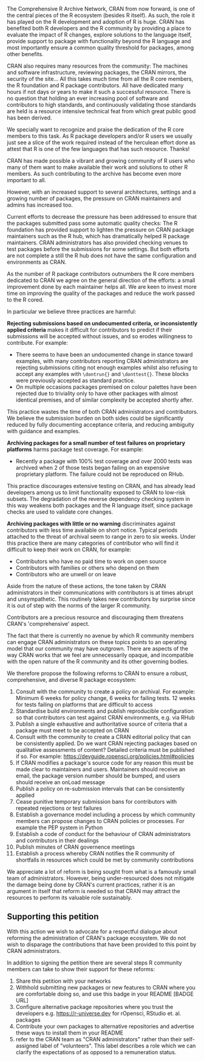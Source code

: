 The Comprehensive R Archive Network, CRAN from now forward, is one of the central pieces of the R ecosystem (besides R itself). As such, the role it has played on the R development and adoption of R is huge. CRAN has benefited both R developers and the R community by providing a place to evaluate the impact of R changes, explore solutions to the language itself, provide support to package with functionality beyond the R language and most importantly ensure a common quality threshold for packages, among other benefits.

CRAN also requires many resources from the community: The machines and software infrastructure, reviewing packages, the CRAN mirrors, the security of the site... 
All this takes much time from all the R core members, the R foundation and R package contributors. All have dedicated many hours if not days or years to make it such a successful resource. 
There is no question that holding an ever increasing pool of software and contributors to high standards, and continuously validating those standards are held is a resource intensive technical feat from which great public good has been derived.

We specially want to recognize and praise the dedication of the R core members to this task. As R package developers and/or R users we usually just see a slice of the work required instead of the herculean effort done as attest that R is one of the few languages that has such resource. Thanks!

CRAN has made possible a vibrant and growing community of R users who many of them want to make available their work and solutions to other R members. As such  contributing to the archive has become even more important to all. 

However, with an increased support to several architectures, settings and a growing number of packages, the pressure on CRAN maintainers and admins has increased too. 

Current efforts to decrease the pressure has been addressed to ensure that the packages submitted pass some automatic quality checks: The R foundation has provided support to lighten the pressure on CRAN package maintainers such as the R hub, which has dramatically helped R package maintainers. CRAN administrators has also provided checking venues to test packages before the submissions for some settings. But both efforts are not complete a still the R hub does not have the same configuration and environments as CRAN. 

As the number of R package contributors outnumbers the R core members dedicated to CRAN we agree on the general direction of the efforts: a small improvement done by each maintainer helps all. We are keen to invest more time on improving the quality of the packages and reduce the work passed to the R cored.

In particular we believe three practices are harmful:

**Rejecting submissions based on undocumented criteria, or inconsistently applied criteria** makes it difficult for contributors to predict if their submissions will be accepted without issues, and so erodes willingness to contribute. For example:

  * There seems to have been an undocumented change in stance toward examples, with many contributors reporting CRAN administrators are rejecting submissions citing not enough examples whilst also refusing to accept any examples with `\dontrun{}` and `\donttest{}`. These blocks were previously accepted as standard practice. 
  * On multiple occasions packages premised on colour palettes have been rejected due to triviality only to have other packages with almost identical premises, and of similar complexity be accepted shortly after. 
  
This practice wastes the time of both CRAN administrators and contributors. We believe the submission burden on both sides could be significantly reduced by fully documenting acceptance criteria, and reducing ambiguity with guidance and examples. 

**Archiving packages for a small number of test failures on proprietary platforms** harms package test coverage. For example:

  * Recently a package with 100% test coverage and over 2000 tests was archived when 2 of those tests began failing on an expensive proprietary platform. The failure could not be reproduced on RHub.
  
This practice discourages extensive testing on CRAN, and has already lead developers among us to limit functionality exposed to CRAN to low-risk subsets. The degradation of the reverse dependency checking system in this way weakens both packages and the R language itself, since package checks are used to validate core changes.

**Archiving packages with little or no warning** discriminates against contributors with less time available on short notice. Typical periods attached to the threat of archival seem to range in zero to six weeks. Under this practice there are many categories of contributor who will find it difficult to keep their work on CRAN, for example:

  * Contributors who have no paid time to work on open source
  * Contributors with families or others who depend on them
  * Contributors who are unwell or on leave

Aside from the nature of these actions, the tone taken by CRAN administrators in their communications with contributors is at times abrupt and unsympathetic. This routinely takes new contributors by surprise since it is out of step with the norms of the larger R community. 

Contributors are a precious resource and discouraging them threatens CRAN's 'comprehensive' aspect.

The fact that there is currently no avenue by which R community members can engage CRAN administrators on these topics points to an operating model that our community may have outgrown. There are aspects of the way CRAN works that we feel are unnecessarily opaque, and incompatible with the open nature of the R community and its other governing bodies.

We therefore propose the following reforms to CRAN to ensure a robust, comprehensive, and diverse R package ecosystem:

1. Consult with the community to create a policy on archival. For example: Minimum 6 weeks for policy change, 6 weeks for failing tests. 12 weeks for tests failing on platforms that are difficult to access
2. Standardise build environments and publish reproducible configuration so that contributors can test against CRAN environments, e.g. via RHub
3. Publish a single exhaustive and authoritative source of criteria that a package must meet to be accepted on CRAN
4. Consult with the community to create a CRAN editorial policy that can be consistently applied. Do we want CRAN rejecting packages based on qualitative assessments of content? Detailed criteria must be published if so. For example: https://devguide.ropensci.org/policies.html#policies
5. If CRAN modifies a package's source code for any reason this must be made clear to maintainers and users. Maintainers should receive an email, the package version number should be bumped, and users should receive an onLoad message 
6. Publish a policy on re-submission intervals that can be consistently applied 
7. Cease punitive temporary submission bans for contributors with repeated rejections or test failures
8. Establish a governance model including a process by which community members can propose changes to CRAN policies or processes. For example the PEP system in Python
9. Establish a code of conduct for the behaviour of CRAN administrators and contributors in their dealings
10. Publish minutes of CRAN governence meetings
11. Establish a process whereby CRAN notifies the R community of shortfalls in resources which could be met by community contributions 

We appreciate a lot of reform is being sought from what is a famously small team of administrators. However, being under-resourced does not mitigate the damage being done by CRAN's current practices, rather it is an argument in itself that reform is needed so that CRAN may attract the resources to perform its valuable role sustainably.

## Supporting this petition

With this action we wish to advocate for a respectful dialogue about reforming the administration of CRAN's package ecosystem. We do not wish to disparage the contributions that have been provided to this point by CRAN administrators.

In addition to signing the petition there are several steps R community members can take to show their support for these reforms:

1. Share this petition with your networks
2. Withhold submitting new packages or new features to CRAN where you are comfortable doing so, and use this badge in your README [BADGE URL] 
3. Configure alternative package repositories where you trust the developers e.g. https://r-universe.dev for rOpensci, RStudio et. al. packages
4. Contribute your own packages to alternative repositories and advertise these ways to install them in your README
4. refer to the CRAN team as "CRAN administrators" rather than their self-assigned label of "volunteers". This label describes a role which we can clarify the expectations of as opposed to a remuneration status.
